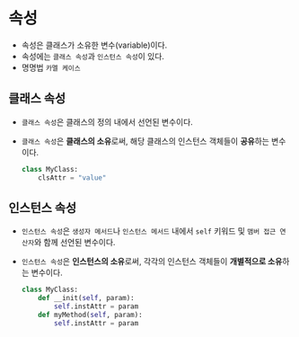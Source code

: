 # 속성

- 속성은 클래스가 소유한 변수(variable)이다.
- 속성에는 `클래스 속성`과 `인스턴스 속성`이 있다.
- 명명법 `카멜 케이스`

## 클래스 속성

- `클래스 속성`은 클래스의 정의 내에서 선언된 변수이다.
- `클래스 속성`은 **클래스의 소유**로써, 해당 클래스의 인스턴스 객체들이 **공유**하는 변수이다.

  ```py
  class MyClass:
      clsAttr = "value"
  ```

## 인스턴스 속성

- `인스턴스 속성`은 `생성자 메서드`나 `인스턴스 메서드` 내에서 `self` 키워드 및 `맴버 접근 연산자`와 함께 선언된 변수이다.
- `인스턴스 속성`은 **인스턴스의 소유**로써, 각각의 인스턴스 객체들이 **개별적으로 소유**하는 변수이다.

  ```py
  class MyClass:
      def __init(self, param):
          self.instAttr = param
      def myMethod(self, param):
          self.instAttr = param
  ```
